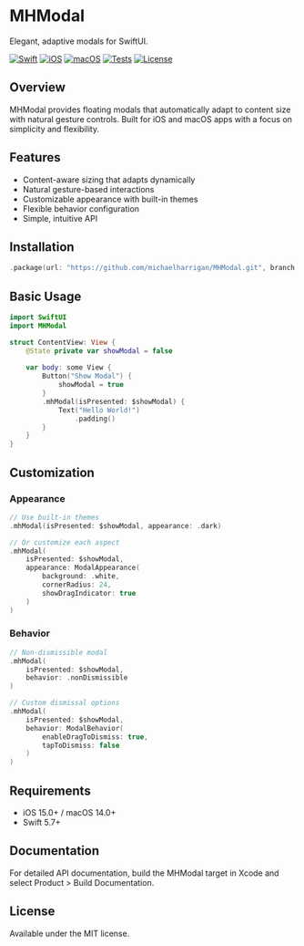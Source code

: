 # MHModal

Elegant, adaptive modals for SwiftUI.

[![Swift](https://img.shields.io/badge/Swift-5.7-orange.svg)](https://swift.org)
[![iOS](https://img.shields.io/badge/iOS-15.0+-blue.svg)](https://developer.apple.com/ios/)
[![macOS](https://img.shields.io/badge/macOS-13.0+-blue.svg)](https://developer.apple.com/macos/)
[![Tests](https://img.shields.io/badge/Tests-Passing-brightgreen.svg)](https://github.com/michaelharrigan/MHModal/actions)
[![License](https://img.shields.io/badge/License-MIT-green.svg)](https://opensource.org/licenses/MIT)

## Overview

MHModal provides floating modals that automatically adapt to content size with natural gesture controls. Built for iOS and macOS apps with a focus on simplicity and flexibility.

## Features

- Content-aware sizing that adapts dynamically 
- Natural gesture-based interactions
- Customizable appearance with built-in themes
- Flexible behavior configuration
- Simple, intuitive API

## Installation

```swift
.package(url: "https://github.com/michaelharrigan/MHModal.git", branch: "master")
```

## Basic Usage

```swift
import SwiftUI
import MHModal

struct ContentView: View {
    @State private var showModal = false
    
    var body: some View {
        Button("Show Modal") {
            showModal = true
        }
        .mhModal(isPresented: $showModal) {
            Text("Hello World!")
                .padding()
        }
    }
}
```

## Customization

### Appearance

```swift
// Use built-in themes
.mhModal(isPresented: $showModal, appearance: .dark)

// Or customize each aspect
.mhModal(
    isPresented: $showModal,
    appearance: ModalAppearance(
        background: .white,
        cornerRadius: 24,
        showDragIndicator: true
    )
)
```

### Behavior

```swift
// Non-dismissible modal
.mhModal(
    isPresented: $showModal,
    behavior: .nonDismissible
)

// Custom dismissal options
.mhModal(
    isPresented: $showModal,
    behavior: ModalBehavior(
        enableDragToDismiss: true,
        tapToDismiss: false
    )
)
```

## Requirements

- iOS 15.0+ / macOS 14.0+
- Swift 5.7+

## Documentation

For detailed API documentation, build the MHModal target in Xcode and select Product > Build Documentation.

## License

Available under the MIT license.
